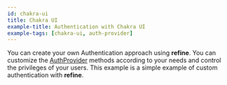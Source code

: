 ```yaml
---
id: chakra-ui
title: Chakra UI
example-title: Authentication with Chakra UI
example-tags: [chakra-ui, auth-provider]
---
```


You can create your own Authentication approach using **refine**. You can customize the [AuthProvider](/docs/core/providers/auth-provider/index) methods according to your needs and control the privileges of your users. This example is a simple example of custom authentication with **refine**.

<CodeSandboxExample path="auth-chakra-ui" />
